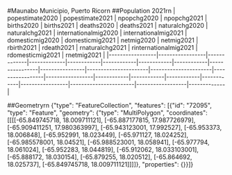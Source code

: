 #Maunabo Municipio, Puerto Ricorn
##Population 2021rn
| popestimate2020 | popestimate2021 | npopchg2020 | npopchg2021 | births2020 | births2021 | deaths2020 | deaths2021 | naturalchg2020 | naturalchg2021 | internationalmig2020 | internationalmig2021 | domesticmig2020 | domesticmig2021 | netmig2020 | netmig2021 | rbirth2021 | rdeath2021 | rnaturalchg2021 | rinternationalmig2021 | rdomesticmig2021 | rnetmig2021 |
|-----------------|-----------------|-------------|-------------|------------|------------|------------|------------|----------------|----------------|----------------------|----------------------|-----------------|-----------------|------------|------------|------------|------------|-----------------|-----------------------|------------------|-------------|

##Geometryrn
{"type": "FeatureCollection", "features": [{"id": "72095", "type": "Feature", "geometry": {"type": "MultiPolygon", "coordinates": [[[[-65.849745718, 18.009711121], [-65.887177815, 17.987726979], [-65.909411251, 17.980363997], [-65.943123001, 17.992527], [-65.953373, 18.006848], [-65.952991, 18.023449], [-65.971127, 18.024252], [-65.985578001, 18.04521], [-65.988523001, 18.058941], [-65.977794, 18.061024], [-65.952283, 18.044819], [-65.912062, 18.033103001], [-65.888172, 18.030154], [-65.879255, 18.020512], [-65.864692, 18.025737], [-65.849745718, 18.009711121]]]]}, "properties": {}}]}
